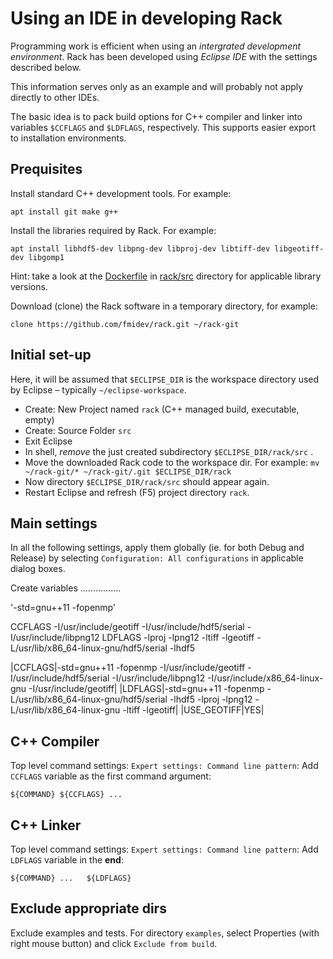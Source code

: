 

Using an IDE in developing Rack
===============================

Programming work is efficient when using an
*intergrated development environment*. 
Rack has been developed using *Eclipse IDE* with the settings described below.

This information serves only as an example and will probably not apply directly
to other IDEs.

The basic idea is to pack build options for C++ compiler and linker into 
variables `$CCFLAGS` and `$LDFLAGS`, respectively. This supports easier export
to installation environments.

Prequisites
-----------

Install standard C++ development tools. For example:
```
apt install git make g++
```

Install the libraries required by Rack. For example:
```
apt install libhdf5-dev libpng-dev libproj-dev libtiff-dev libgeotiff-dev libgomp1 
```

Hint: take a look at the [Dockerfile](Dockerfile) in [rack/src](.) directory for applicable library versions.


Download (clone) the Rack software in a temporary directory, for example:
```
clone https://github.com/fmidev/rack.git ~/rack-git
```

Initial set-up
--------------

Here, it will be assumed that `$ECLIPSE_DIR` is the workspace directory used by Eclipse – typically `~/eclipse-workspace`.

* Create: New Project named `rack` (C++ managed build, executable, empty)
* Create: Source Folder `src`
* Exit Eclipse
* In shell, *remove* the just created subdirectory `$ECLIPSE_DIR/rack/src` .
* Move the downloaded Rack code to the workspace dir. For example: `mv ~/rack-git/* ~/rack-git/.git $ECLIPSE_DIR/rack`
* Now directory `$ECLIPSE_DIR/rack/src` should appear again. 
* Restart Eclipse and refresh (F5) project directory `rack`.

Main settings
-------------

In all the following settings, apply them globally (ie. for both Debug and Release) by selecting `Configuration: All configurations` in applicable dialog boxes.

Create variables
................


'-std=gnu++11 -fopenmp'

CCFLAGS -I/usr/include/geotiff -I/usr/include/hdf5/serial   -I/usr/include/libpng12
LDFLAGS -lproj -lpng12 -ltiff -lgeotiff -L/usr/lib/x86_64-linux-gnu/hdf5/serial -lhdf5

|CCFLAGS|-std=gnu++11 -fopenmp -I/usr/include/geotiff -I/usr/include/hdf5/serial   -I/usr/include/libpng12   -I/usr/include/x86_64-linux-gnu  -I/usr/include/geotiff|
|LDFLAGS|-std=gnu++11 -fopenmp -L/usr/lib/x86_64-linux-gnu/hdf5/serial -lhdf5 -lproj -lpng12 -L/usr/lib/x86_64-linux-gnu -ltiff  -lgeotiff|
|USE_GEOTIFF|YES| 



C++ Compiler 
------------

Top level command settings: `Expert settings: Command line pattern`:
Add `CCFLAGS` variable as the first command argument:
```
${COMMAND} ${CCFLAGS} ...
```

C++ Linker
----------

Top level command settings: `Expert settings: Command line pattern`:
Add `LDFLAGS` variable in the **end**:
```
${COMMAND} ...   ${LDFLAGS}
```

Exclude appropriate dirs 
------------------------

Exclude examples and tests. For directory `examples`, select Properties (with right mouse button) and click `Exclude from build`.
